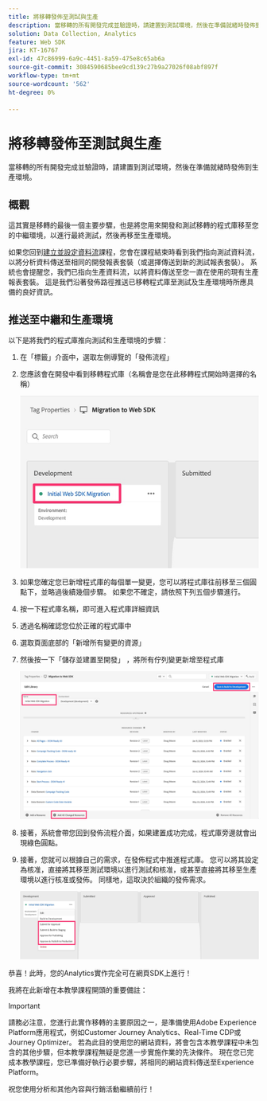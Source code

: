 ```yaml
---
title: 將移轉發佈至測試與生產
description: 當移轉的所有開發完成並驗證時，請建置到測試環境，然後在準備就緒時發佈到生產環境。
solution: Data Collection, Analytics
feature: Web SDK
jira: KT-16767
exl-id: 47c86999-6a9c-4451-8a59-475e8c65ab6a
source-git-commit: 3084590685bee9cd139c27b9a27026f08abf897f
workflow-type: tm+mt
source-wordcount: '562'
ht-degree: 0%

---
```


# 將移轉發佈至測試與生產

當移轉的所有開發完成並驗證時，請建置到測試環境，然後在準備就緒時發佈到生產環境。

## 概觀

這其實是移轉的最後一個主要步驟，也是將您用來開發和測試移轉的程式庫移至您的中繼環境，以進行最終測試，然後再移至生產環境。

如果您回到[建立並設定資料流](create-and-configure-the-analytics-datastream.md)課程，您會在課程結束時看到我們指向測試資料流，以將分析資料傳送至相同的開發報表套裝（或選擇傳送到新的測試報表套裝）。 系統也會提醒您，我們已指向生產資料流，以將資料傳送至您一直在使用的現有生產報表套裝。
這是我們沿著發佈路徑推送已移轉程式庫至測試及生產環境時所應具備的良好資訊。

## 推送至中繼和生產環境

以下是將我們的程式庫推向測試和生產環境的步驟：

1. 在「標籤」介面中，選取左側導覽的「發佈流程」
1. 您應該會在開發中看到移轉程式庫（名稱會是您在此移轉程式開始時選擇的名稱）

   ![移轉程式庫位於Dev](assets/migration-lib-in-dev.jpg)

1. 如果您確定您已新增程式庫的每個單一變更，您可以將程式庫往前移至三個圓點下，並略過後續幾個步驟。 如果您不確定，請依照下列五個步驟進行。
1. 按一下程式庫名稱，即可進入程式庫詳細資訊
1. 透過名稱確認您位於正確的程式庫中
1. 選取頁面底部的「新增所有變更的資源」
1. 然後按一下「儲存並建置至開發」 ，將所有佇列變更新增至程式庫

   ![新增所有變更的資源](assets/add-all-changed-resources.jpg)

1. 接著，系統會帶您回到發佈流程介面，如果建置成功完成，程式庫旁邊就會出現綠色圓點。
1. 接著，您就可以根據自己的需求，在發佈程式中推進程式庫。 您可以將其設定為核准，直接將其移至測試環境以進行測試和核准，或甚至直接將其移至生產環境以進行核准或發佈。 同樣地，這取決於組織的發佈需求。

   ![發佈程式](assets/publishing-process.jpg)

恭喜！此時，您的Analytics實作完全可在網頁SDK上進行！

我將在此新增在本教學課程開頭的重要備註：

>[!IMPORTANT]
>
>請務必注意，您進行此實作移轉的主要原因之一，是準備使用Adobe Experience Platform應用程式，例如Customer Journey Analytics、Real-Time CDP或Journey Optimizer。 若為此目的使用您的網站資料，將會包含本教學課程中未包含的其他步驟，但本教學課程無疑是您進一步實施作業的先決條件。 現在您已完成本教學課程，您已準備好執行必要步驟，將相同的網站資料傳送至Experience Platform。

祝您使用分析和其他內容與行銷活動繼續前行！
